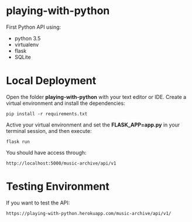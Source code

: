 # playing-with-python

First Python API using:

 * python 3.5
 * virtualenv
 * flask
 * SQLite
 
# Local Deployment

Open the folder **playing-with-python** with your text editor or IDE. 
Create a virtual environment and install the dependencies:

`pip install -r requirements.txt`

Active your virtual environment and set the **FLASK_APP=app.py** in your terminal session, and then execute:

`flask run`

You should have access through: 

`http://localhost:5000/music-archive/api/v1`

# Testing Environment

If you want to test the API:

`https://playing-with-python.herokuapp.com/music-archive/api/v1/`
